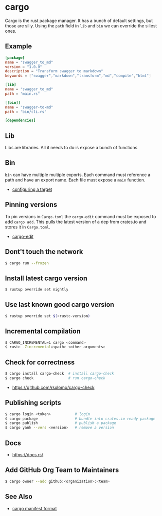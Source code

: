 # cargo
Cargo is the rust package manager. It has a bunch of default settings, but
those are silly. Using the `path` field in `lib` and `bin` we can override the
siliest ones.

## Example
```toml
[package]
name = "swagger_to_md"
version = "1.0.0"
description = "Transform swagger to markdown"
keywords = ["swagger","markdown","transform","md","compile","html"]

[lib]
name = "swagger_to_md"
path = "main.rs"

[[bin]]
name = "swagger-to-md"
path = "bin/cli.rs"

[dependencies]
```

## Lib
Libs are libraries. All it needs to do is expose a bunch of functions.

## Bin
`bin` can have multiple multiple exports. Each command must reference a path
and have an export name. Each file must expose a `main` function.
- [configuring a target](http://doc.crates.io/manifest.html#configuring-a-target)

## Pinning versions
To pin versions in `Cargo.toml` the `cargo-edit` command must be exposed to add
`cargo add`. This pulls the latest version of a dep from crates.io and stores
it in `Cargo.toml`.
- [cargo-edit](https://github.com/killercup/cargo-edit)

## Dont't touch the network
```sh
$ cargo run --frozen
```

## Install latest cargo version
```sh
$ rustup override set nightly
```

## Use last known good cargo version
```sh
$ rustup override set $(<rustc-version)
```

## Incremental compilation
```sh
$ CARGO_INCREMENTAL=1 cargo <command>
$ rustc -Zincremental=<path> <other arguments>
```

## Check for correctness
```sh
$ cargo install cargo-check  # install cargo-check
$ cargo check                # run cargo-check
```
- https://github.com/rsolomo/cargo-check

## Publishing scripts
```sh
$ cargo login <token>           # login
$ cargo package                 # bundle into crates.io ready package
$ cargo publish                 # publish a package
$ cargo yank --vers <version>   # remove a version
```

## Docs
- https://docs.rs/

## Add GitHub Org Team to Maintainers
```sh
$ cargo owner --add github:<organization>:<team>
```

## See Also
- [cargo manifest format](http://doc.crates.io/manifest.html)
